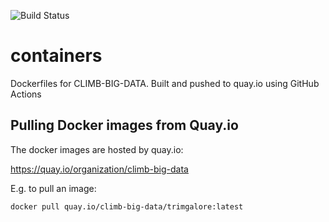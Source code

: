 ![Build Status](https://github.com/CLIMB-BIG-DATA/containers/workflows/build-push-quay/badge.svg)
# containers
Dockerfiles for CLIMB-BIG-DATA. Built and pushed to quay.io using GitHub Actions

## Pulling Docker images from Quay.io
The docker images are hosted by quay.io:

https://quay.io/organization/climb-big-data

E.g. to pull an image:
```
docker pull quay.io/climb-big-data/trimgalore:latest
```
